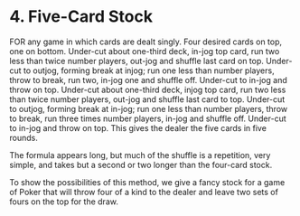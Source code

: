 # 4. Five-Card Stock

FOR any game in which cards are dealt singly. Four desired cards on top, one on bottom. Under-cut about one-third deck, in-jog top card, run two less than twice number players, out-jog and shuffle last card on top. Under-cut to outjog, forming break at injog; run one less than number players, throw to break, run two, in-jog one and shuffle off. Under-cut to in-jog and throw on top. Under-cut about one-third deck, injog top card, run two less than twice number players, out-jog and shuffle last card to top. Under-cut to outjog, forming break at in-jog; run one less than number players, throw to break, run three times number players, in-jog and shuffle off. Under-cut to in-jog and throw on top. This gives the dealer the five cards in five rounds.

The formula appears long, but much of the shuffle is a repetition, very simple, and takes but a second or two longer than the four-card stock.

To show the possibilities of this method, we give a fancy stock for a game of Poker that will throw four of a kind to the dealer and leave two sets of fours on the top for the draw.
